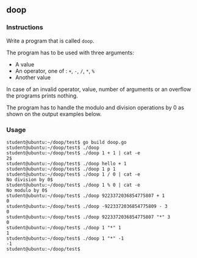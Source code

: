 ## doop

### Instructions

Write a program that is called `doop`.

The program has to be used with three arguments:

- A value
- An operator, one of : `+`, `-`, `/`, `*`, `%`
- Another value

In case of an invalid operator, value, number of arguments or an overflow the programs prints nothing.

The program has to handle the modulo and division operations by 0 as shown on the output examples below.

### Usage

```console
student@ubuntu:~/doop/test$ go build doop.go
student@ubuntu:~/doop/test$ ./doop
student@ubuntu:~/doop/test$ ./doop 1 + 1 | cat -e
2$
student@ubuntu:~/doop/test$ ./doop hello + 1
student@ubuntu:~/doop/test$ ./doop 1 p 1
student@ubuntu:~/doop/test$ ./doop 1 / 0 | cat -e
No division by 0$
student@ubuntu:~/doop/test$ ./doop 1 % 0 | cat -e
No modulo by 0$
student@ubuntu:~/doop/test$ ./doop 9223372036854775807 + 1
0
student@ubuntu:~/doop/test$ ./doop -9223372036854775809 - 3
0
student@ubuntu:~/doop/test$ ./doop 9223372036854775807 "*" 3
0
student@ubuntu:~/doop/test$ ./doop 1 "*" 1
1
student@ubuntu:~/doop/test$ ./doop 1 "*" -1
-1
student@ubuntu:~/doop/test$
```
